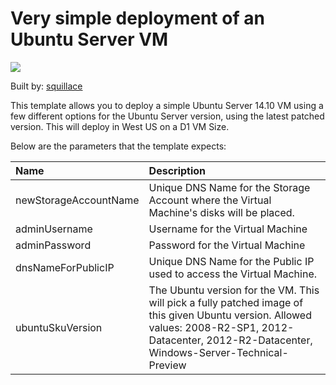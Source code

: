 # Very simple deployment of an Ubuntu Server VM

<a href="https://deploy.azure.com/?repository=https://github.com/Azure/azure-quickstart-templates/tree/master/101-simple-windows-vm" target="_blank">
    <img src="http://azuredeploy.net/deploybutton.png"/>
</a>

Built by: [squillace](https://github.com/squillace)

This template allows you to deploy a simple Ubuntu Server 14.10 VM using a few different options for the Ubuntu Server version, using the latest patched version. This will deploy in West US on a D1 VM Size.

Below are the parameters that the template expects: 

| Name   | Description    |
|:--- |:---|
| newStorageAccountName  | Unique DNS Name for the Storage Account where the Virtual Machine's disks will be placed. |
| adminUsername  | Username for the Virtual Machine  |
| adminPassword  | Password for the Virtual Machine  |
| dnsNameForPublicIP  | Unique DNS Name for the Public IP used to access the Virtual Machine. |
| ubuntuSkuVersion  | The Ubuntu version for the VM. This will pick a fully patched image of this given Ubuntu version. Allowed values: 2008-R2-SP1, 2012-Datacenter, 2012-R2-Datacenter, Windows-Server-Technical-Preview |
